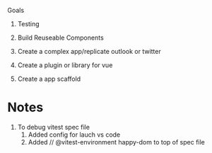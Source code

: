 Goals

1. Testing

2. Build Reuseable Components

3. Create a complex app/replicate outlook or twitter

4. Create a plugin or library for vue

5. Create a app scaffold

# Notes

1. To debug vitest spec file
   1. Added config for lauch vs code
   2. Added // @vitest-environment happy-dom to top of spec file
